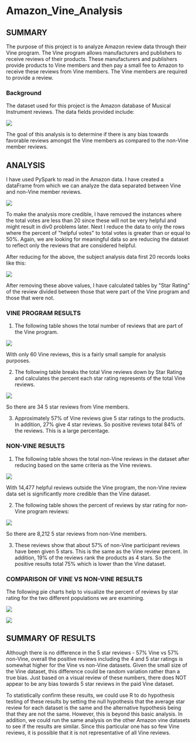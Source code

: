 # Amazon_Vine_Analysis
  
##  SUMMARY

The purpose of this project is to analyze Amazon review data through their Vine program.  The Vine program allows manufacturers and publishers to receive reviews of their products.  These manufacturers and publishers provide products to Vine members and then pay a small fee to Amazon to receive these reviews from Vine members.  The Vine members are required to provide a review.  

### Background

The dataset used for this project is the Amazon database of Musical Instrument reviews.  The data fields provided include:

![](https://github.com/xactuary/Amazon_Vine_Analysis/blob/main/datasetschema.PNG)

The goal of this analysis is to determine if there is any bias towards favorable reviews amongst the Vine members as compared to the non-Vine member reviews.

##  ANALYSIS

I have used PySpark to read in the Amazon data.  I have created a dataFrame from which we can analyze the data separated between Vine and non-Vine member reviews.  

![](https://github.com/xactuary/Amazon_Vine_Analysis/blob/main/vine_df.PNG)

To make the analysis more credible, I have removed the instances where the total votes are less than 20 since these will not be very helpful and might result in div0 problems later.  Next I reduce the data to only the rows where the percent of "helpful votes" to total votes is greater than or equal to 50%.  Again, we are looking for meaningful data so are reducing the dataset to reflect only the reviews that are considered helpful.  

After reducing for the above, the subject analysis data first 20 records looks like this:

![](https://github.com/xactuary/Amazon_Vine_Analysis/blob/main/vine_gt50pct.PNG)

After removing these above values, I have calculated tables by "Star Rating" of the review divided between those that were part of the Vine program and those that were not.  

###  VINE PROGRAM RESULTS


1.  The following table shows the total number of reviews that are part of the Vine program.

![](https://github.com/xactuary/Amazon_Vine_Analysis/blob/main/ttl_y_gt50pct.PNG)

With only 60 Vine reviews, this is a fairly small sample for analysis purposes.  

2.  The following table breaks the total Vine reviews down by Star Rating and calculates the percent each star rating represents of the total Vine reviews.

![](https://github.com/xactuary/Amazon_Vine_Analysis/blob/main/vine_y_pct.PNG)
      
So there are 34 5 star reviews from Vine members.

3.  Approximately 57% of Vine reviews give 5 star ratings to the products.  In addition, 27% give 4 star reviews.  So positive reviews total 84% of the reviews.  This is a large percentage.  


### NON-VINE RESULTS

1.  The following table shows the total non-Vine reviews in the dataset after reducing based on the same criteria as the Vine reviews.

![](https://github.com/xactuary/Amazon_Vine_Analysis/blob/main/ttl_n_gt50pct.PNG)

With 14,477 helpful reviews outside the Vine program, the non-Vine review data set is significantly more credible than the Vine dataset.  

2.  The following table shows the percent of reviews by star rating for non-Vine program reviews:

![](https://github.com/xactuary/Amazon_Vine_Analysis/blob/main/vine_n_pct.PNG)
  
So there are 8,212 5 star reviews from non-Vine members.  

3.  These reviews show that about 57% of non-Vine participant reviews have been given 5 stars.  This is the same as the Vine review percent.  In addition, 19% of the reviews rank the products as 4 stars.  So the positive results total 75% which is lower than the Vine dataset.  

### COMPARISON OF VINE VS NON-VINE RESULTS

The following pie charts help to visualize the percent of reviews by star rating for the two different populations we are examining.  

![](https://github.com/xactuary/Amazon_Vine_Analysis/blob/main/VinePie.png)

![](https://github.com/xactuary/Amazon_Vine_Analysis/blob/main/NonVinePie.png)

## SUMMARY OF RESULTS

Although there is no difference in the 5 star reviews - 57% Vine vs 57% non-Vine, overall the positive reviews including the 4 and 5 star ratings is somewhat higher for the Vine vs non-Vine datasets.  Given the small size of the Vine dataset, this difference could be random variation rather than a true bias.  Just based on a visual review of these numbers, there does NOT appear to be any bias towards 5 star reviews in the paid Vine dataset. 

To statistically confirm these results, we could use R to do hypothesis testing of these results by setting the null hypothesis that the average star review for each dataset is the same and the alternative hypothesis being that they are not the same.  However, this is beyond this basic analysis.  In addition, we could run the same analysis on the other Amazon vine datasets to see if the results are similar.  Since this particular one has so few Vine reviews, it is possible that it is not representative of all Vine reviews.  




